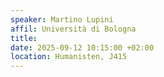 ```yaml
---
speaker: Martino Lupini
affil: Università di Bologna
title: 
date: 2025-09-12 10:15:00 +02:00
location: Humanisten, J415
---
```



